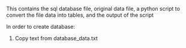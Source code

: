 This contains the sql database file, original data file, a python script to convert the file data into tables, and the output of the script

In order to create database:
1. Copy text from database_data.txt 